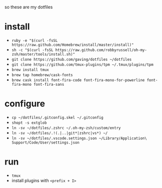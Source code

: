 so these are my dotfiles

# install

* `ruby -e "$(curl -fsSL https://raw.github.com/Homebrew/install/master/install)"`
* `sh -c "$(curl -fsSL https://raw.github.com/robbyrussell/oh-my-zsh/master/tools/install.sh)"`
* `git clone https://github.com/gaving/dotfiles ~/dotfiles` 
* `git clone https://github.com/tmux-plugins/tpm ~/.tmux/plugins/tpm`
* `brew install tmux`
* `brew tap homebrew/cask-fonts`
* `brew cask install font-fira-code font-fira-mono-for-powerline font-fira-mono font-fira-sans`

# configure

* `cp ~/dotfiles/.gitconfig.skel ~/.gitconfig`
* `shopt -s extglob`
* `ln -sv ~/dotfiles/.zshrc ~/.oh-my-zsh/custom/entry`
* `ln -sv ~/dotfiles/.!(.|..|git*|zshrc|vs*) ~/`
* `ln -sv ~/dotfiles/.vscode.settings.json ~/Library/Application\ Support/Code/User/settings.json`

# run

* `tmux`
* install plugins with `<prefix + I>`